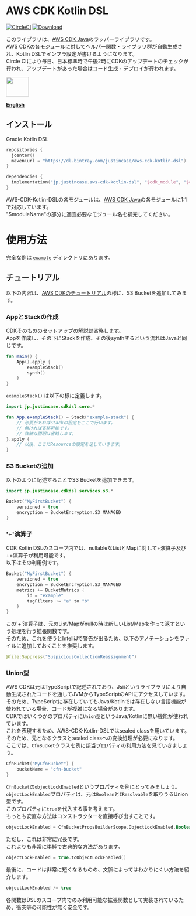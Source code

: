 # AWS CDK Kotlin DSL
[![CircleCI](https://circleci.com/gh/justincase-jp/AWS-CDK-Kotlin-DSL/tree/master.svg?style=shield)](
  https://circleci.com/gh/justincase-jp/AWS-CDK-Kotlin-DSL/tree/master
)
[![Download](https://api.bintray.com/packages/justincase/aws-cdk-kotlin-dsl/core/images/download.svg)](
  https://bintray.com/justincase/aws-cdk-kotlin-dsl/core/_latestVersion
)

このライブラリは、[AWS CDK Java](https://mvnrepository.com/artifact/software.amazon.awscdk)のラッパーライブラリです。  
AWS CDKの各モジュールに対してヘルパー関数・ライブラリ群が自動生成され、Kotlin DSLでインフラ設定が書けるようになります。  
Circle CIにより毎日、日本標準時で午後2時にCDKのアップデートのチェックが行われ、アップデートがあった場合はコード生成・デプロイが行われます。  

<a href='https://bintray.com/justincase/aws-cdk-kotlin-dsl/core?source=watch' alt='Get automatic notifications about new "core" versions'>
  <img src='https://www.bintray.com/docs/images/bintray_badge_color.png' height='53' width='62'>
</a>

[**English**](README.md)


## インストール
Gradle Kotlin DSL

```kotlin
repositories {
  jcenter()
  maven(url = "https://dl.bintray.com/justincase/aws-cdk-kotlin-dsl")
}

dependencies {
  implementation("jp.justincase.aws-cdk-kotlin-dsl", "$cdk_module", "$cdk_version-$dsl_version")
}
```

AWS-CDK-Kotlin-DSLの各モジュールは、[AWS CDK Java](https://mvnrepository.com/artifact/software.amazon.awscdk)の各モジュールに1:1で対応しています。  
"$moduleName"の部分に適宜必要なモジュール名を補完してください。


# 使用方法
完全な例は [`example`](example) ディレクトリにあります。

## チュートリアル
以下の内容は、[AWS CDKのチュートリアル](https://docs.aws.amazon.com/ja_jp/cdk/latest/guide/getting_started.html#hello_world_tutorial)の様に、S3 Bucketを追加してみます。
### AppとStackの作成
CDKそのもののセットアップの解説は省略します。  
Appを作成し、その下にStackを作成、その後synthするという流れはJavaと同じです。

```kotlin
fun main() {
    App().apply {
        exampleStack()
        synth()
    }
}
```

`exampleStack()` は以下の様に定義します。

```kotlin
import jp.justincase.cdkdsl.core.*

fun App.exampleStack() = Stack("example-stack") {
    // 必要があればStackの設定をここで行います。
    // 無ければ省略可能です。
    // 詳細な説明は省略します。
}.apply {
    // 以後、ここにResourceの設定を足していきます。
}
```

### S3 Bucketの追加
以下のように記述することでS3 Bucketを追加できます。

```kotlin
import jp.justincase.cdkdsl.services.s3.*

Bucket("MyFirstBucket") {
    versioned = true
    encryption = BucketEncryption.S3_MANAGED
}
```

### '+'演算子
CDK Kotlin DSLのスコープ内では、nullableなListとMapに対して+演算子及び+=演算子が利用可能です。  
以下はその利用例です。

```kotlin
Bucket("MyFirstBucket") {
    versioned = true
    encryption = BucketEncryption.S3_MANAGED
    metrics += BucketMetrics {
        id = "example"
        tagFilters += "a" to "b"
    }
}
```

この'+'演算子は、元のList/Mapがnullの時は新しいList/Mapを作って返すという処理を行う拡張関数です。  
そのため、これを使うとIntelliJで警告が出るため、以下のアノテーションをファイルに追加しておくことを推奨します。

```kotlin
@file:Suppress("SuspiciousCollectionReassignment")
```

### Union型
AWS CDKは元はTypeScriptで記述されており、Jsiiというライブラリにより自動生成されたコードを通してJVMからTypeScriptのAPIにアクセスしています。  
そのため、TypeScriptに存在していてもJava/Kotlinでは存在しない言語機能が使われている場合、コードが複雑になる場合があります。  
CDKではいくつかのプロパティに`Union型`というJava/Kotlinに無い機能が使われています。  
これを表現するため、AWS-CDK-Kotlin-DSLではsealed classを用いています。  
そのため、元となるクラスとsealed classへの変換処理が必要になります。  
ここでは、`CfnBucket`クラスを例に該当プロパティの利用方法を見ていきましょう。

```kotlin
CfnBucket("MyCfnBucket") {
    bucketName = "cfn-bucket"
}
```

`CfnBucket`の`objectLockEnabled`というプロパティを例にとってみましょう。  
`objectLockEnabled`プロパティは、元は`Boolean`と`IResolvable`を取りうるUnion型です。  
このプロパティに`true`を代入する事を考えます。  
もっとも安直な方法はコンストラクターを直接呼び出すことです。

```kotlin
objectLockEnabled = CfnBucketPropsBuilderScope.ObjectLockEnabled.Boolean(true)
```

ただし、これは非常に冗長です。  
これよりも非常に単純で古典的な方法があります。  

```kotlin
objectLockEnabled = true.toObjectLockEnabled()
```

最後に、コードは非常に短くなるものの、文脈によってはわかりにくい方法を紹介します。

```kotlin
objectLockEnabled /= true
```

各関数はDSLのスコープ内でのみ利用可能な拡張関数として実装されているため、衝突等の可能性が無く安全です。
